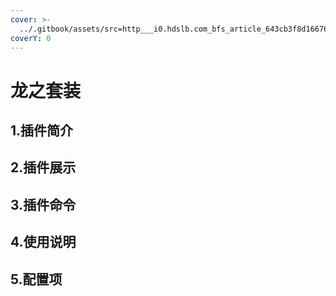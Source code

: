 ```yaml
---
cover: >-
  ../.gitbook/assets/src=http___i0.hdslb.com_bfs_article_643cb3f8d166763b7f2ea894adeffe7b93301acb.jpg&refer=http___i0.hdslb.jpg
coverY: 0
---
```


# 龙之套装

## 1.插件简介

## 2.插件展示

## 3.插件命令

## 4.使用说明

## 5.配置项
